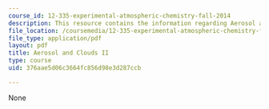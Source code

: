```yaml
---
course_id: 12-335-experimental-atmospheric-chemistry-fall-2014
description: This resource contains the information regarding Aerosol and Clouds II.
file_location: /coursemedia/12-335-experimental-atmospheric-chemistry-fall-2014/376aae5d06c3664fc856d98e3d287ccb_MIT12_335F14_Lecture3_2.pdf
file_type: application/pdf
layout: pdf
title: Aerosol and Clouds II
type: course
uid: 376aae5d06c3664fc856d98e3d287ccb

---
```

None